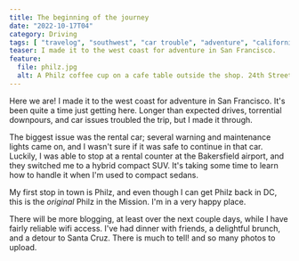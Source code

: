 ```yaml
---
title: The beginning of the journey
date: "2022-10-17T04"
category: Driving
tags: [ "travelog", "southwest", "car trouble", "adventure", "california" ]
teaser: I made it to the west coast for adventure in San Francisco.
feature:
  file: philz.jpg
  alt: A Philz coffee cup on a cafe table outside the shop. 24th Street in the Mission is faded in the background.
---
```


Here we are! I made it to the west coast for adventure in San Francisco. It's been quite a time just getting here. Longer than expected drives, torrential downpours, and car issues troubled the trip, but I made it through.

The biggest issue was the rental car; several warning and maintenance lights came on, and I wasn't sure if it was safe to continue in that car. Luckily, I was able to stop at a rental counter at the Bakersfield airport, and they switched me to a hybrid compact SUV. It's taking some time to learn how to handle it when I'm used to compact sedans.

My first stop in town is Philz, and even though I can get Philz back in DC, this is the _original_ Philz in the Mission. I'm in a very happy place.

There will be more blogging, at least over the next couple days, while I have fairly reliable wifi access. I've had dinner with friends, a delightful brunch, and a detour to Santa Cruz. There is much to tell! and so many photos to upload.
